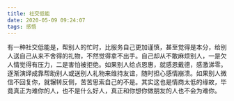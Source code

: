 ```yaml
---
title: 社交低能
date: 2020-05-09 09:24:07
tags: 感悟
---
```

有一种社交低能是，帮别人的忙时，比服务自己更加谨慎，甚至觉得是本分，给别人送自己从来不舍得的礼物，不然觉得拿不出手。自己却从不敢麻烦别人，一是欠人情觉得有压力，二是害怕被拒绝。如果别人给点恩惠，就感恩戴德，感激涕零。逐渐演绎成靠帮助别人或送别人礼物来维持友谊，随时担心感情崩溃。如果别人微信不回复你，就辗转反侧，苦苦思索自己的不是。其实这也是情商太低的缘故，毕竟真正为难你的人，也不是什么好人，真正和你想你做朋友的人也不会为难你。  
